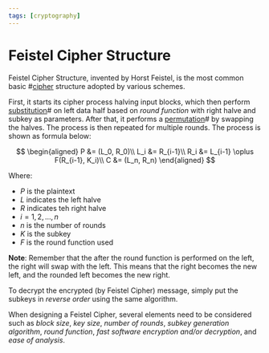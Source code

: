 ```yaml
---
tags: [cryptography]
---
```


# Feistel Cipher Structure

Feistel Cipher Structure, invented by Horst Feistel, is the most common basic
#[cipher](202209281121.md) structure adopted by various schemes.

First, it starts its cipher process halving input blocks, which then perform
[substitution](202209281136.md)# on left data half based on *round function*
with right halve and subkey as parameters. After that, it performs a
[permutation](202210052159.md)# by swapping the halves. The process is then
repeated for multiple rounds. The process is shown as formula below:

$$
\begin{aligned}
P &= (L_0, R_0)\\
L_i &= R_{i-1}\\
R_i &= L_{i-1} \oplus F(R_{i-1}, K_i)\\
C &= (L_n, R_n)
\end{aligned}
$$

Where:
- $P$ is the plaintext
- $L$ indicates the left halve
- $R$ indicates teh right halve
- $i = 1, 2, \ldots, n$
- $n$ is the number of rounds
- $K$ is the subkey
- $F$ is the round function used

**Note**: Remember that the after the round function is performed on the left,
the right will swap with the left. This means that the right becomes the new
left, and the rounded left becomes the new right.

To decrypt the encrypted (by Feistel Cipher) message, simply put the subkeys in
*reverse order* using the same algorithm.

When designing a Feistel Cipher, several elements need to be considered such as
*block size*, *key size*, *number of rounds*, *subkey generation algorithm*,
*round function*, *fast software encryption and/or decryption*, and *ease of
analysis*.
